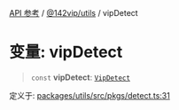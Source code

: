 [API 参考](../wiki/Home) / [@142vip/utils](../wiki/@142vip.utils) / vipDetect

# 变量: vipDetect

> `const` **vipDetect**: [`VipDetect`](../wiki/@142vip.utils.%E7%B1%BB.VipDetect)

定义于: [packages/utils/src/pkgs/detect.ts:31](https://github.com/142vip/core-x/blob/5281e59d2cdd2de59e1ea761d17ed7fe118d1e60/packages/utils/src/pkgs/detect.ts#L31)
